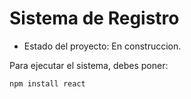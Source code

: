 <h1> Sistema de Registro</h1>

- Estado del proyecto: En construccion.

Para ejecutar el sistema, debes poner:

```npm install react```  
